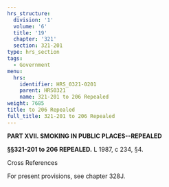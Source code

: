```yaml
---
hrs_structure:
  division: '1'
  volume: '6'
  title: '19'
  chapter: '321'
  section: 321-201
type: hrs_section
tags:
  - Government
menu:
  hrs:
    identifier: HRS_0321-0201
    parent: HRS0321
    name: 321-201 to 206 Repealed
weight: 7685
title: to 206 Repealed
full_title: 321-201 to 206 Repealed
---
```

**PART XVII. SMOKING IN PUBLIC PLACES--REPEALED**

**§§321-201 to 206 REPEALED.** L 1987, c 234, §4.

Cross References

For present provisions, see chapter 328J.